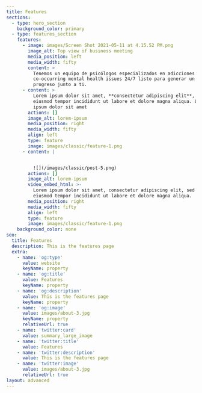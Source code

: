 ```yaml
---
title: Features
sections:
  - type: hero_section
    background_color: primary
  - type: features_section
    features:
      - image: images/Screen Shot 2021-05-11 at 4.15.52 PM.png
        image_alt: Top view of business meeting
        media_position: left
        media_width: fifty
        content: >
          Tenemos un equipo de psicólogos especializados en adicciones y
          co-occurring mental health issues 24/7 listo para generar un plan de
          progreso junto a ti.
      - content: >
          Lorem ipsum dolor sit amet, **consectetur adipiscing elit**, sed do
          eiusmod tempor incididunt ut labore et dolore magna aliqua. Lorem
          ipsum dolor sit amet
        actions: []
        image_alt: lorem-ipsum
        media_position: right
        media_width: fifty
        align: left
        type: feature
        image: images/classic/feature-1.png
      - content: |


          ![](/images/classic/post-5.png)
        actions: []
        image_alt: lorem-ipsum
        video_embed_html: >-
          Lorem ipsum dolor sit amet, consectetur adipiscing elit, sed do
          eiusmod tempor incididunt ut labore et dolore magna aliqua.
        media_position: right
        media_width: fifty
        align: left
        type: feature
        image: images/classic/feature-1.png
    background_color: none
seo:
  title: Features
  description: This is the features page
  extra:
    - name: 'og:type'
      value: website
      keyName: property
    - name: 'og:title'
      value: Features
      keyName: property
    - name: 'og:description'
      value: This is the features page
      keyName: property
    - name: 'og:image'
      value: images/about-3.jpg
      keyName: property
      relativeUrl: true
    - name: 'twitter:card'
      value: summary_large_image
    - name: 'twitter:title'
      value: Features
    - name: 'twitter:description'
      value: This is the features page
    - name: 'twitter:image'
      value: images/about-3.jpg
      relativeUrl: true
layout: advanced
---
```

